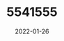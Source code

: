 ---
title: 5541555
date: 2022-01-26
draft: false
name: 甘城なつき
img_url: https://ae05.alicdn.com/kf/H10622af30f8544f6b95533a77158c938x.png
original_fn: DSCF0454.jpg
tags:
- 甘城なつき

---